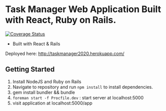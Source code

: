 # Task Manager Web Application Built with React, Ruby on Rails. 

[![Coverage Status](https://coveralls.io/repos/github/orzymandias/taskManager/badge.svg?branch=master)](https://coveralls.io/github/orzymandias/taskManager?branch=master)

- Built with React & Rails

Deployed here: http://taskmanager2020.herokuapp.com/

## Getting Started
1. Install NodeJS and Ruby on Rails
2. Navigate to repository and run `npm install` to install dependencies.
3. gem install bundler && bundle
4. `foreman start -f Procfile.dev` : start server at localhost:5000
5. visit application at localhost:5000/app
